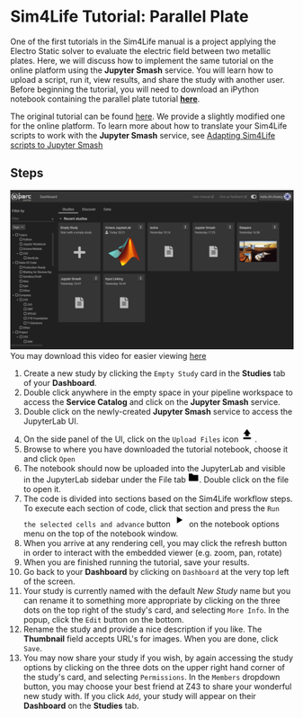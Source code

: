 # Sim4Life Tutorial: Parallel Plate

One of the first tutorials in the Sim4Life manual is a project applying the Electro Static solver to evaluate the electric field between two metallic plates. Here, we will discuss how to implement the same tutorial on the online platform using the **Jupyter Smash** service. You will learn how to upload a script, run it, view results, and share the study with another user. Before beginning the tutorial, you will need to download an iPython notebook containing the parallel plate tutorial [**here**](https://git.speag.com/oSparc/z43-manual/-/blob/master/docs/Tutorials/services_jupyter-smash_tests_integration_assets_tutorial_emlf_parallel_plate.ipynb).

The original tutorial can be found [here](https://git.speag.com/simphony/Tutorials/-/tree/master/tutorials). We provide a slightly modified one for the online platform. To learn more about how to translate your Sim4Life scripts to work with the **Jupyter Smash** service, see [Adapting Sim4Life scripts to Jupyter Smash](../GeneralUsage/adaptscripts.md)

## Steps

![createsmash](../_media/startsmash.gif)
You may download this video for easier viewing [here](https://git.speag.com/oSparc/z43-manual/-/blob/master/docs/_media/startsmash.mp4)
1. Create a new study by clicking the ```Empty Study``` card in the **Studies** tab of your **Dashboard**.
2. Double click anywhere in the empty space in your pipeline workspace to access the **Service Catalog** and click on the **Jupyter Smash** service.
3. Double click on the newly-created **Jupyter Smash** service to access the JupyterLab UI.
4. On the side panel of the UI, click on the ```Upload Files``` icon <img src="../_media/uparrow.png" alt="drawing" width="25"/>.
5. Browse to where you have downloaded the tutorial notebook, choose it and click ```Open```
6. The notebook should now be uploaded into the JupyterLab and visible in the JupyterLab sidebar under the File tab <img src="../_media/folder.png" alt="drawing" width="20"/>. Double click on the file to open it.
7. The code is divided into sections based on the Sim4Life workflow steps. To execute each section of code, click that section and press the ```Run the selected cells and advance``` button <img src="../_media/play1.png" alt="drawing" width="25"/> on the notebook options menu on the top of the notebook window. 
8. When you arrive at any rendering cell, you may click the refresh button in order to interact with the embedded viewer (e.g. zoom, pan, rotate)
9. When you are finished running the tutorial, save your results. 
10. Go back to your **Dashboard** by clicking on ``Dashboard`` at the very top left of the screen.
11. Your study is currently named with the default *New Study* name but you can rename it to something more appropriate by clicking on the three dots on the top right of the study's card, and selecting ```More Info```. In the popup, click the ```Edit``` button on the bottom. 
12. Rename the study and provide a nice description if you like. The **Thumbnail**  field accepts URL's for images. When you are done, click ```Save```.
13. You may now share your study if you wish, by again accessing the study options by clicking on the three dots on the upper right hand corner of the study's card, and selecting ```Permissions```. In the ```Members``` dropdown button, you may choose your best friend at Z43 to share your wonderful new study with. If you click ```Add```, your study will appear on their **Dashboard** on the **Studies** tab. 

